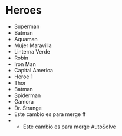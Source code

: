 # Heroes

* Superman
* Batman
* Aquaman
* Mujer Maravilla
* Linterna Verde
* Robin
* Iron Man
* Capital America
* Heroe 1 
* Thor
* Batman
* Spiderman
* Gamora
* Dr. Strange
* Este cambio es para merge ff
* * Este cambio es para merge AutoSolve